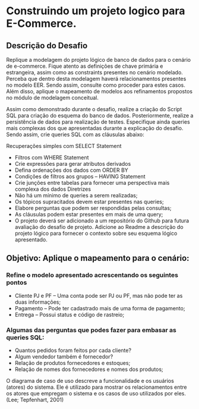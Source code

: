 # Construindo um projeto logico para E-Commerce.

## Descrição do Desafio

Replique a modelagem do projeto lógico de banco de dados para o cenário de e-commerce. Fique atento as definições de chave primária e estrangeira, assim como as constraints presentes no cenário modelado. Perceba que dentro desta modelagem haverá relacionamentos presentes no modelo EER. Sendo assim, consulte como proceder para estes casos. Além disso, aplique o mapeamento de modelos aos refinamentos propostos no módulo de modelagem conceitual.

Assim como demonstrado durante o desafio, realize a criação do Script SQL para criação do esquema do banco de dados. Posteriormente, realize a persistência de dados para realização de testes. Especifique ainda queries mais complexas dos que apresentadas durante a explicação do desafio. Sendo assim, crie queries SQL com as cláusulas abaixo:

Recuperações simples com SELECT Statement
* Filtros com WHERE Statement
* Crie expressões para gerar atributos derivados
* Defina ordenações dos dados com ORDER BY
* Condições de filtros aos grupos – HAVING Statement
* Crie junções entre tabelas para fornecer uma perspectiva mais complexa dos dados Diretrizes
* Não há um mínimo de queries a serem realizadas;
* Os tópicos supracitados devem estar presentes nas queries;
* Elabore perguntas que podem ser respondidas pelas consultas;
* As cláusulas podem estar presentes em mais de uma query;
* O projeto deverá ser adicionado a um repositório do Github para futura avaliação do desafio de projeto. Adicione ao Readme a descrição do projeto lógico para fornecer o contexto sobre seu esquema lógico apresentado.

## Objetivo: Aplique o mapeamento para o cenário:

### Refine o modelo apresentado acrescentando os seguintes pontos
* Cliente PJ e PF – Uma conta pode ser PJ ou PF, mas não pode ter as duas informações;
* Pagamento – Pode ter cadastrado mais de uma forma de pagamento;
* Entrega – Possui status e código de rastreio;

### Algumas das perguntas que podes fazer para embasar as queries SQL:
* Quantos pedidos foram feitos por cada cliente?
* Algum vendedor também é fornecedor?
* Relação de produtos fornecedores e estoques;
* Relação de nomes dos fornecedores e nomes dos produtos;

O diagrama de caso de uso descreve a funcionalidade e os usuários (atores) do sistema. Ele é utilizado para mostrar os relacionamentos entre os atores que empregam o sistema e os casos de uso utilizados por eles. (Lee; Tepfenhart, 2001)
